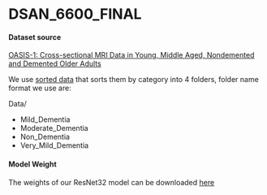 # DSAN_6600_FINAL

#### Dataset source
[OASIS-1: Cross-sectional MRI Data in Young, Middle Aged, Nondemented and Demented Older Adults](https://www.oasis-brains.org/)

We use [sorted data](https://www.kaggle.com/datasets/ninadaithal/imagesoasis) that sorts them by category into 4 folders, folder name format we use are:

Data/
- Mild_Dementia
- Moderate_Dementia
- Non_Dementia
- Very_Mild_Dementia

#### Model Weight
The weights of our ResNet32 model can be downloaded [here](https://drive.google.com/file/d/11HSYnTQcIsCPmOSxahNo-FbGKKqT-pst/view?usp=sharing)
